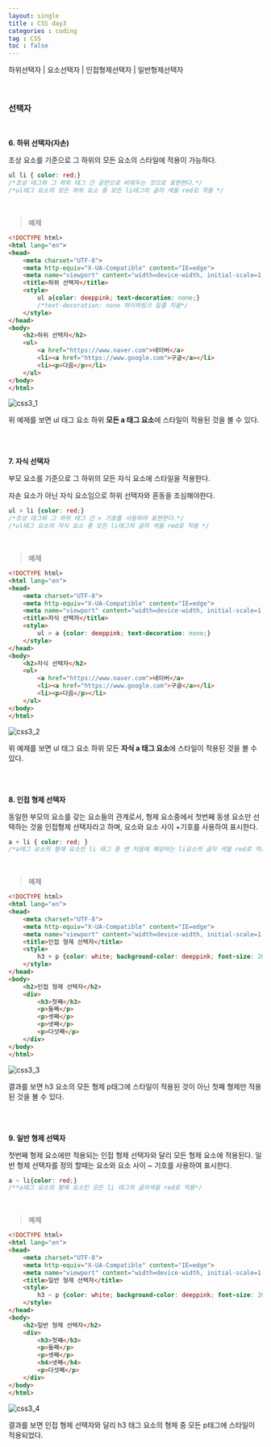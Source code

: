 ```yaml
---
layout: single
title : CSS day3
categories : coding
tag : CSS
toc : false
---
```


하위선택자 | 요소선택자 | 인접형제선택자 | 일반형제선택자

<br>

### 선택자

<br>

**6. 하위 선택자(자손)**

조상 요소를 기준으로 그 하위의 모든 요소의 스타일에 적용이 가능하다.

```css
ul li { color: red;}
/*조상 태그와 그 하위 태그 간 공란으로 비워두는 것으로 표현한다.*/
/*ul태그 요소의 모든 하위 요소 중 모든 li태그의 글자 색을 red로 적용 */
```

<br>

> 예제

```html
<!DOCTYPE html>
<html lang="en">
<head>
    <meta charset="UTF-8">
    <meta http-equiv="X-UA-Compatible" content="IE=edge">
    <meta name="viewport" content="width=device-width, initial-scale=1.0">
    <title>하위 선택자</title>
    <style>
        ul a{color: deeppink; text-decoration: none;}
        /*text-decoration: none 하이퍼링크 밑줄 지움*/
    </style>
</head>
<body>
    <h2>하위 선택자</h2>
    <ul>
        <a href="https://www.naver.com">네이버</a>
        <li><a href="https://www.google.com">구글</a></li>
        <li><p>다음</p></li>
    </ul>
</body>
</html>
```

![css3_1]()

위 예제를 보면 ul 태그 요소 하위 **모든 a 태그 요소**에 스타일이 적용된 것을 볼 수 있다.

<br>

<br>

**7. 자식 선택자**

부모 요소를 기준으로 그 하위의 모든 자식 요소에 스타일을 적용한다.

자손 요소가 아닌 자식 요소임으로 하위 선택자와 혼동을 조심해야한다.

```css
ul > li {color: red;}
/*조상 태그와 그 하위 태그 간 > 기호를 사용하여 표현한다.*/
/*ul태그 요소의 자식 요소 중 모든 li태그의 글자 색을 red로 적용 */
```

<br>

> 예제

```html
<!DOCTYPE html>
<html lang="en">
<head>
    <meta charset="UTF-8">
    <meta http-equiv="X-UA-Compatible" content="IE=edge">
    <meta name="viewport" content="width=device-width, initial-scale=1.0">
    <title>자식 선택자</title>
    <style>
        ul > a {color: deeppink; text-decoration: none;} 
    </style>
</head>
<body>
    <h2>자식 선택자</h2>
    <ul>
        <a href="https://www.naver.com">네이버</a>
        <li><a href="https://www.google.com">구글</a></li>
        <li><p>다음</p></li>
    </ul>
</body>
</html>
```

![css3_2]()

위 예제를 보면 ul 태그 요소 하위 모든 **자식 a 태그 요소**에 스타일이 적용된 것을 볼 수 있다.

<br>

<br>

**8. 인접 형제 선택자**

동일한 부모의 요소를 갖는 요소들의 관계로서, 형제 요소중에서 첫번째 동생 요소만 선택하는 것을 인접형제 선택자라고 하며, 요소와 요소 사이 +기호를 사용하여 표시한다.

```css
a + li { color: red; }
/*a태그 요소의 형재 요소인 li 태그 중 맨 처음에 해당하는 li요소의 글자 색을 red로 적용*/
```

<br>

> 예제

```html
<!DOCTYPE html>
<html lang="en">
<head>
    <meta charset="UTF-8">
    <meta http-equiv="X-UA-Compatible" content="IE=edge">
    <meta name="viewport" content="width=device-width, initial-scale=1.0">
    <title>인접 형제 선택자</title>
    <style>
        h3 + p {color: white; background-color: deeppink; font-size: 20px;}
    </style>
</head>
<body>
    <h2>인접 형제 선택자</h2>
    <div>
        <h3>첫째</h3>
        <p>둘째</p>
        <p>셋째</p>
        <p>넷째</p>
        <p>다섯째</p>
    </div>
</body>
</html>
```

![css3_3]()

결과를 보면 h3 요소의 모든 형제 p태그에 스타일이 적용된 것이 아닌 첫째 형제만 적용된 것을 볼 수 있다.  

<br>

<br>

**9. 일반 형제 선택자**

첫번째 형제 요소에만 적용되는 인접 형제 선택자와 달리 모든 형제 요소에 적용된다. 일반 형제 선택자를 정의 할때는 요소와 요소 사이 ~ 기호를 사용하여 표시한다.

```css
a ~ li{color: red;}
/**a태그 요소의 형재 요소인 모든 li 태그의 글자색을 red로 적용*/
```

<br>

> 예제

```html
<!DOCTYPE html>
<html lang="en">
<head>
    <meta charset="UTF-8">
    <meta http-equiv="X-UA-Compatible" content="IE=edge">
    <meta name="viewport" content="width=device-width, initial-scale=1.0">
    <title>일반 형제 선택자</title>
    <style>
        h3 ~ p {color: white; background-color: deeppink; font-size: 20px;}
    </style>
</head>
<body>
    <h2>일반 형제 선택자</h2>
    <div>
        <h3>첫쨰</h3>
        <p>둘째</p>
        <p>셋째</p>
        <h4>넷째</h4>
        <p>다섯째</p>
    </div>
</body>
</html>
```

![css3_4]()

결과를 보면 인접 형제 선택자와 달리 h3 태그 요소의 형제 중 모든 p태그에 스타일이 적용되었다.

